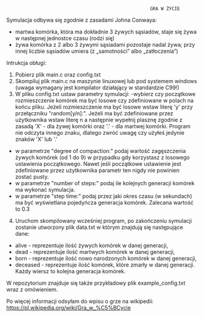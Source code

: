                                                          GRA W ŻYCIE
                                                         
Symulacja odbywa się zgodnie z zasadami Johna Conwaya:
- martwa komórka, która ma dokładnie 3 żywych sąsiadów, staje się żywa w następnej jednostce czasu (rodzi się)
- żywa komórka z 2 albo 3 żywymi sąsiadami pozostaje nadal żywa; przy innej liczbie sąsiadów umiera (z „samotności” albo „zatłoczenia”)

Intrukcja obługi:
1) Pobierz plik main.c oraz config.txt
2) Skompiluj plik main.c na maszynie linuxowej lub pod systemem windows (uwaga wymagany jest kompilator działający w standardzie C99!)
3) W pliku config.txt ustaw parametry symulacji:
-wybierz czy początkowe rozmieszczenie komórek ma być losowe czy zdefiniowane w polach na końcu pliku. Jeżeli rozmieszczenie ma być losowe 
wstaw literę 'y' przy przełączniku "random[y/n]:". Jeżeli ma być zdefiniowane przez użytkownika wstaw literę n a następnie wypełnij plasznę
zgodnie z zasadą 'X' - dla żywej komórki oraz '.' - dla martwej komórki. Program nie odczyta innego znaku, dlatego zwróć uwagę czy użyłeś
jedynie znaków 'X' lub '.'
- w parametrze "degree of compaction:" podaj wartość zagęszczenia żywych komórek (od 1 do 9) w przypadku gdy korzystasz z losowego ustawienia początkowego.
Nawet jeśli początkowe ustawienie jest zdefiniowane przez użytkownika parametr ten nigdy nie powinien zostać pusty.
- w parametrze "number of steps:" podaj ile kolejnych generacji komórek ma wykonać symulacja.
- w parametrze "step time:" podaj przez jaki okres czasu (w sekundach) ma być wyświetlana pojedyńcza generacja komórek. Zalecana wartość to 0.3
4) Uruchom skompilowany wcześniej program, po zakończeniu symulacji zostanie utworzony plik data.txt w którym znajdują się następujące dane:
- alive - reprezentuje ilość żywych komórek w danej generacji,
- dead - reprezentuje ilość martwych komórek w danej generacji,
- born - reprezentuje ilość nowo narodzonych komórek w danej generacji,
- deceased - reprezentuje ilość komórek, które zmarły w danej generacji.
Każdy wiersz to kolejna generacja komórek.

W repozytorium znajduje się także przykładowy plik example_config.txt wraz z omówieniem.


Po więcej informacji odsyłam do wpisu o grze na wikipedii: https://pl.wikipedia.org/wiki/Gra_w_%C5%BCycie


